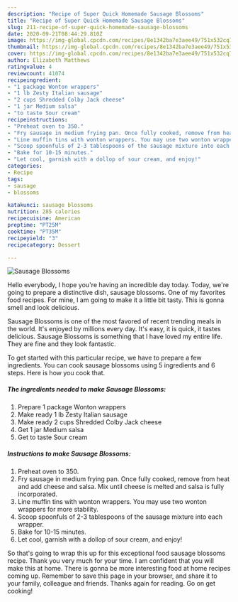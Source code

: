 ```yaml
---
description: "Recipe of Super Quick Homemade Sausage Blossoms"
title: "Recipe of Super Quick Homemade Sausage Blossoms"
slug: 211-recipe-of-super-quick-homemade-sausage-blossoms
date: 2020-09-21T08:44:29.810Z
image: https://img-global.cpcdn.com/recipes/8e1342ba7e3aee49/751x532cq70/sausage-blossoms-recipe-main-photo.jpg
thumbnail: https://img-global.cpcdn.com/recipes/8e1342ba7e3aee49/751x532cq70/sausage-blossoms-recipe-main-photo.jpg
cover: https://img-global.cpcdn.com/recipes/8e1342ba7e3aee49/751x532cq70/sausage-blossoms-recipe-main-photo.jpg
author: Elizabeth Matthews
ratingvalue: 4
reviewcount: 41074
recipeingredient:
- "1 package Wonton wrappers"
- "1 lb Zesty Italian sausage"
- "2 cups Shredded Colby Jack cheese"
- "1 jar Medium salsa"
- "to taste Sour cream"
recipeinstructions:
- "Preheat oven to 350."
- "Fry sausage in medium frying pan. Once fully cooked, remove from heat and add cheese and salsa. Mix until cheese is melted and salsa is fully incorporated."
- "Line muffin tins with wonton wrappers. You may use two wonton wrappers for more stability."
- "Scoop spoonfuls of 2-3 tablespoons of the sausage mixture into each wrapper."
- "Bake for 10-15 minutes."
- "Let cool, garnish with a dollop of sour cream, and enjoy!"
categories:
- Recipe
tags:
- sausage
- blossoms

katakunci: sausage blossoms 
nutrition: 285 calories
recipecuisine: American
preptime: "PT25M"
cooktime: "PT35M"
recipeyield: "3"
recipecategory: Dessert

---
```



![Sausage Blossoms](https://img-global.cpcdn.com/recipes/8e1342ba7e3aee49/751x532cq70/sausage-blossoms-recipe-main-photo.jpg)

Hello everybody, I hope you're having an incredible day today. Today, we're going to prepare a distinctive dish, sausage blossoms. One of my favorites food recipes. For mine, I am going to make it a little bit tasty. This is gonna smell and look delicious.



Sausage Blossoms is one of the most favored of recent trending meals in the world. It's enjoyed by millions every day. It's easy, it is quick, it tastes delicious. Sausage Blossoms is something that I have loved my entire life. They are fine and they look fantastic.


To get started with this particular recipe, we have to prepare a few ingredients. You can cook sausage blossoms using 5 ingredients and 6 steps. Here is how you cook that.

<!--inarticleads1-->

##### The ingredients needed to make Sausage Blossoms:

1. Prepare 1 package Wonton wrappers
1. Make ready 1 lb Zesty Italian sausage
1. Make ready 2 cups Shredded Colby Jack cheese
1. Get 1 jar Medium salsa
1. Get to taste Sour cream




<!--inarticleads2-->

##### Instructions to make Sausage Blossoms:

1. Preheat oven to 350.
1. Fry sausage in medium frying pan. Once fully cooked, remove from heat and add cheese and salsa. Mix until cheese is melted and salsa is fully incorporated.
1. Line muffin tins with wonton wrappers. You may use two wonton wrappers for more stability.
1. Scoop spoonfuls of 2-3 tablespoons of the sausage mixture into each wrapper.
1. Bake for 10-15 minutes.
1. Let cool, garnish with a dollop of sour cream, and enjoy!




So that's going to wrap this up for this exceptional food sausage blossoms recipe. Thank you very much for your time. I am confident that you will make this at home. There is gonna be more interesting food at home recipes coming up. Remember to save this page in your browser, and share it to your family, colleague and friends. Thanks again for reading. Go on get cooking!
